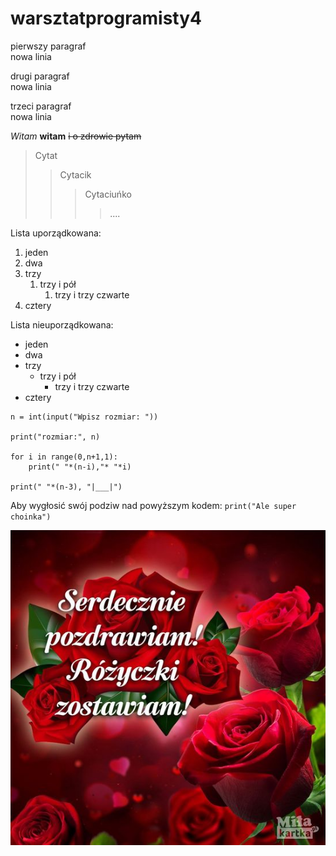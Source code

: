 # warsztatprogramisty4

pierwszy paragraf </br> nowa linia

drugi paragraf </br>  nowa linia

trzeci paragraf <br> nowa linia

*Witam* **witam** ~~i o zdrowie pytam~~

>Cytat
>>Cytacik
>>>Cytaciuńko
>>>>....

Lista uporządkowana: 
1. jeden
2. dwa
3. trzy
   1. trzy i pół
      1. trzy i trzy czwarte
4. cztery

Lista nieuporządkowana:
- jeden
- dwa
- trzy
  - trzy i pół
    - trzy i trzy czwarte
- cztery

~~~
n = int(input("Wpisz rozmiar: "))

print("rozmiar:", n)

for i in range(0,n+1,1):
    print(" "*(n-i),"* "*i)

print(" "*(n-3), "|___|")
~~~

Aby wygłosić swój podziw nad powyższym kodem: ``print("Ale super choinka")``

![pozdrawiam.jpg](pozdrawiam.jpg)
